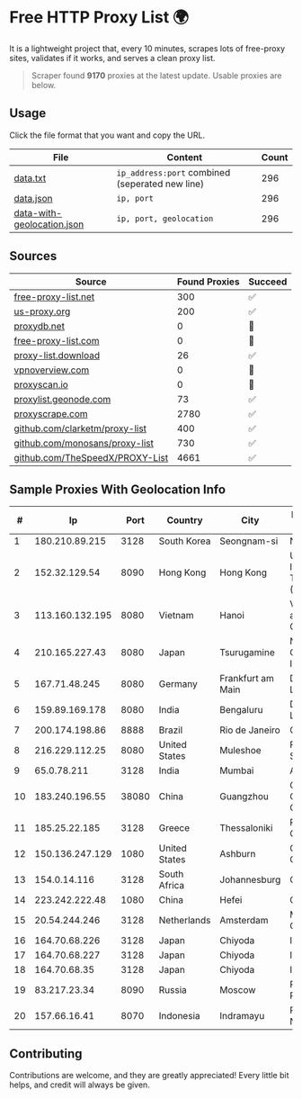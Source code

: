 
# Free HTTP Proxy List 🌍

It is a lightweight project that, every 10 minutes, scrapes lots of free-proxy sites, validates if it works, and serves a clean proxy list.


> Scraper found **9170** proxies at the latest update. Usable proxies are below.

## Usage

Click the file format that you want and copy the URL.


|File|Content|Count|
|----|-------|-----|
|[data.txt](https://raw.githubusercontent.com/themiralay/Proxy-List-World/master/data.txt)|`ip_address:port` combined (seperated new line)|296|
|[data.json](https://raw.githubusercontent.com/themiralay/Proxy-List-World/master/data.json)|`ip, port`|296|
|[data-with-geolocation.json](https://raw.githubusercontent.com/themiralay/Proxy-List-World/master/data-with-geolocation.json)|`ip, port, geolocation`|296|

## Sources

|Source|Found Proxies|Succeed|
|------|-------------|-------|
|[free-proxy-list.net](https://free-proxy-list.net)|300|✅|
|[us-proxy.org](https://www.us-proxy.org)|200|✅|
|[proxydb.net](http://proxydb.net)|0|🚫|
|[free-proxy-list.com](https://free-proxy-list.com/?page=&port=&type%5B%5D=http&type%5B%5D=https&up_time=0&search=Search)|0|🚫|
|[proxy-list.download](https://www.proxy-list.download/HTTP)|26|✅|
|[vpnoverview.com](https://vpnoverview.com/privacy/anonymous-browsing/free-proxy-servers)|0|🚫|
|[proxyscan.io](https://www.proxyscan.io)|0|🚫|
|[proxylist.geonode.com](https://proxylist.geonode.com/api/proxy-list?limit=300&page=1&sort_by=lastChecked&sort_type=desc&protocols=http,https)|73|✅|
|[proxyscrape.com](https://api.proxyscrape.com/v2/?request=displayproxies&protocol=http&timeout=10000&country=all&ssl=all&anonymity=all)|2780|✅|
|[github.com/clarketm/proxy-list](https://raw.githubusercontent.com/clarketm/proxy-list/master/proxy-list-raw.txt)|400|✅|
|[github.com/monosans/proxy-list](https://raw.githubusercontent.com/monosans/proxy-list/main/proxies/http.txt)|730|✅|
|[github.com/TheSpeedX/PROXY-List](https://raw.githubusercontent.com/TheSpeedX/PROXY-List/master/http.txt)|4661|✅|


## Sample Proxies With Geolocation Info

|#|Ip|Port|Country|City|Internet Service Provider|
|-|--|----|-------|----|-------------------------|
|1|180.210.89.215|3128|South Korea|Seongnam-si|NHNCLOUD|
|2|152.32.129.54|8090|Hong Kong|Hong Kong|UCLOUD INFORMATION TECHNOLOGY (HK) LIMITED|
|3|113.160.132.195|8080|Vietnam|Hanoi|VietNam Post and Telecom Corporation|
|4|210.165.227.43|8080|Japan|Tsurugamine|NTT PC Communications, Inc.|
|5|167.71.48.245|8080|Germany|Frankfurt am Main|DigitalOcean, LLC|
|6|159.89.169.178|8080|India|Bengaluru|DigitalOcean, LLC|
|7|200.174.198.86|8888|Brazil|Rio de Janeiro|Claro S.A|
|8|216.229.112.25|8080|United States|Muleshoe|Five Area Systems, LLC|
|9|65.0.78.211|3128|India|Mumbai|Amazon.com|
|10|183.240.196.55|38080|China|Guangzhou|China Mobile Communications Corporation|
|11|185.25.22.185|3128|Greece|Thessaloniki|POINTER-CLOUD2|
|12|150.136.247.129|1080|United States|Ashburn|Oracle Corporation|
|13|154.0.14.116|3128|South Africa|Johannesburg|Cisp IP3|
|14|223.242.222.48|1080|China|Hefei|Chinanet|
|15|20.54.244.246|3128|Netherlands|Amsterdam|Microsoft Corporation|
|16|164.70.68.226|3128|Japan|Chiyoda|InfoSphere|
|17|164.70.68.227|3128|Japan|Chiyoda|InfoSphere|
|18|164.70.68.35|3128|Japan|Chiyoda|InfoSphere|
|19|83.217.23.34|8090|Russia|Moscow|PJSC Rostelecom|
|20|157.66.16.41|8070|Indonesia|Indramayu|PT Mitra Mandiri Network|



## Contributing

Contributions are welcome, and they are greatly appreciated! Every
little bit helps, and credit will always be given.

